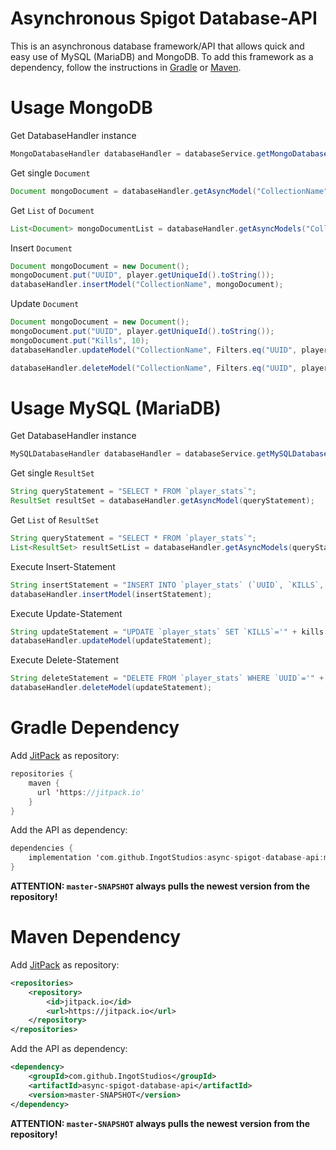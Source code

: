 # Asynchronous Spigot Database-API

This is an asynchronous database framework/API that allows quick and easy use of MySQL (MariaDB) and MongoDB. To add this framework as a dependency, follow the instructions in
[Gradle](#gradle-dependency) or [Maven](#maven-dependency).


# Usage MongoDB

Get DatabaseHandler instance
```java
MongoDatabaseHandler databaseHandler = databaseService.getMongoDatabaseHandler();
```
Get single `Document`
```java
Document mongoDocument = databaseHandler.getAsyncModel("CollectionName", Filters.eq("UUID", player.getUniqueId().toString()));
```
Get `List` of `Document`
```java
List<Document> mongoDocumentList = databaseHandler.getAsyncModels("CollectionName");
```
Insert `Document`
```java
Document mongoDocument = new Document();
mongoDocument.put("UUID", player.getUniqueId().toString());
databaseHandler.insertModel("CollectionName", mongoDocument);
```
Update `Document`
```java
Document mongoDocument = new Document();
mongoDocument.put("UUID", player.getUniqueId().toString());
mongoDocument.put("Kills", 10);
databaseHandler.updateModel("CollectionName", Filters.eq("UUID", player.getUniqueId().toString()), mongoDocument);
```
```java
databaseHandler.deleteModel("CollectionName", Filters.eq("UUID", player.getUniqueId().toString()));
```

# Usage MySQL (MariaDB)

Get DatabaseHandler instance
```java
MySQLDatabaseHandler databaseHandler = databaseService.getMySQLDatabaseHandler();
```
Get single `ResultSet`
```java
String queryStatement = "SELECT * FROM `player_stats`";
ResultSet resultSet = databaseHandler.getAsyncModel(queryStatement);
```
Get `List` of `ResultSet`
```java
String queryStatement = "SELECT * FROM `player_stats`";
List<ResultSet> resultSetList = databaseHandler.getAsyncModels(queryStatement);
```
Execute Insert-Statement
```java
String insertStatement = "INSERT INTO `player_stats` (`UUID`, `KILLS`, `DEATHS`) VALUES ('" + player.getUniqueId.toString() + "', '0', '0')";
databaseHandler.insertModel(insertStatement);
```
Execute Update-Statement
```java
String updateStatement = "UPDATE `player_stats` SET `KILLS`='" + kills + "' WHERE `UUID`='" + player.getUniqueId.toString() + "'";
databaseHandler.updateModel(updateStatement);
```
Execute Delete-Statement
```java
String deleteStatement = "DELETE FROM `player_stats` WHERE `UUID`='" + player.getUniqueId.toString() + "'";
databaseHandler.deleteModel(updateStatement);
```

# Gradle Dependency 

Add [JitPack](https://jitpack.io) as repository:
```kotlin
repositories {
    maven { 
      url 'https://jitpack.io' 
    }
}
```
Add the API as dependency:
```kotlin
dependencies {
    implementation 'com.github.IngotStudios:async-spigot-database-api:master-SNAPSHOT'
}
```

**ATTENTION: `master-SNAPSHOT` always pulls the newest version from the repository!**

# Maven Dependency 

Add [JitPack](https://jitpack.io) as repository:
```xml
<repositories>
	<repository>
	    <id>jitpack.io</id>
	    <url>https://jitpack.io</url>
	</repository>
</repositories>
```
Add the API as dependency:
```xml
<dependency>
    <groupId>com.github.IngotStudios</groupId>
    <artifactId>async-spigot-database-api</artifactId>
    <version>master-SNAPSHOT</version>
</dependency>
```

**ATTENTION: `master-SNAPSHOT` always pulls the newest version from the repository!**
